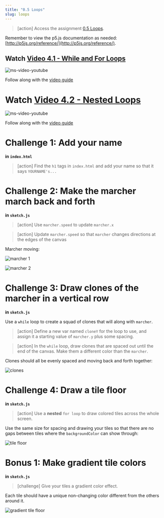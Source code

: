 ```yaml
---
title: "0.5 Loops"
slug: loops
---
```


> [action]
> Access the assignment [0.5 Loops](https://repl.it/@MakeSchoolRAMP/05-Loops).
>

Remember to view the p5.js documentation as needed: [http://p5js.org/reference/](http://p5js.org/reference/).

## Watch [Video 4.1 - While and For Loops](https://www.youtube.com/watch?v=cnRD9o6odjk)

![ms-video-youtube](https://www.youtube.com/watch?v=cnRD9o6odjk)

Follow along with the [video guide](https://repl.it/@MakeSchoolRAMP/p5js-Video-Guide-41-while-and-for-Loops)

# Watch [Video 4.2 - Nested Loops](https://www.youtube.com/watch?v=1c1_TMdf8b8)

![ms-video-youtube](https://www.youtube.com/watch?v=1c1_TMdf8b8)

Follow along with the [video guide](https://repl.it/@MakeSchoolRAMP/p5js-Video-Guide-42-Nested-Loops)

# Challenge 1: Add your name

**in `index.html`**

> [action]
> Find the `h1` tags in `index.html` and add your name so that it says `YOURNAME's...`
>

# Challenge 2: Make the marcher march back and forth

**in `sketch.js`**

> [action]
> Use `marcher.speed` to update `marcher.x`
>

<!--  -->

> [action]
> Update `marcher.speed` so that `marcher` changes directions at the edges of the canvas
>

Marcher moving:

![marcher 1](assets/marcher_1.png "marcher 1")

![marcher 2](assets/marcher_2.png "marcher 2")

# Challenge 3: Draw clones of the marcher in a vertical row

**in `sketch.js`**

Use a `while` loop to create a squad of clones that will along with `marcher`.

> [action]
> Define a new var named `cloneY` for the loop to use, and assign it a starting value of `marcher.y` plus some spacing.
>

<!--  -->

> [action]
> In the `while` loop, draw clones that are spaced out until the end of the canvas. Make them a different color than the `marcher`.
>

Clones should all be evenly spaced and moving back and forth together:

![clones](assets/clones.png "clones")

# Challenge 4: Draw a tile floor

**in `sketch.js`**

> [action]
> Use a **nested** `for loop` to draw colored tiles across the whole screen.
>

Use the same size for spacing and drawing your tiles so that there are no gaps between tiles where the `backgroundColor` can show through:

![tile floor](assets/tile_floor.png "tile floor")

# Bonus 1: Make gradient tile colors

**in `sketch.js`**

> [challenge]
> Give your tiles a gradient color effect.
>

Each tile should have a unique non-changing color different from the others around it.

![gradient tile floor](assets/gradient_colors.png "gradient tile floor")
